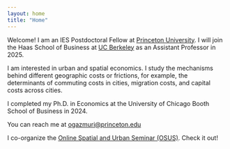 ```yaml
---
layout: home
title: "Home"
---
```


Welcome! I am an IES Postdoctoral Fellow at [Princeton University](https://ies.princeton.edu/). I will join the Haas School of Business at [UC Berkeley](https://haas.berkeley.edu/) as an Assistant Professor in 2025.

I am interested in urban and spatial economics. I study the mechanisms behind different geographic costs or frictions, for example, the determinants of commuting costs in cities, migration costs, and capital costs across cities. 

I completed my Ph.D. in Economics at the University of Chicago Booth School of Business in 2024.

You can reach me at [ogazmuri@princeton.edu](mailto:ogazmuri@princeton.edu)

I co-organize the [Online Spatial and Urban Seminar (OSUS)](https://osus.info/). Check it out!
